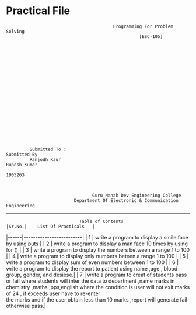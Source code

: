 #                                                     Practical File 
                                            
                                             Programming For Problem Solving
                                                       [ESC-105]
                                               
                                               
                                               
                                               
                                               
                                               
                                               
                                               
                                               
                                               
                                               
                                               
                                               
                                                  
                                                  
                                                  
                                                  
                                                  
                                                  
                                                  
                                                  
             Submitted To :                                                                     Submitted By 
             Ranjodh Kaur                                                                       Rupesh Kumar
                                                                                                1905263
                                                                                                            
                                                                                                            
                                                                                                            
                                     Guru Nanak Dev Engineering College 
                              Department Of Electronic & Communication Engineering                                          
 _________________________
                                Table of Contents                                                                             |Sr.No.|    List Of Practicals   |
|------|-------------------------|
|   1  | write a program to display a smile face by using puts |
|   2  | write a program to display a man face 10 times by using for () | 
|   3  | write a program to display the numbers between a range 1 to 100 |
|   4  | write a program to display only numbers beteen a range 1 to 100 | 
|   5  | write a program to display sum of even numbers between 1 to 100 |
|   6  | write a program to display the report to patient using name ,age , blood group, gender, and desiese.|
|   7  | write a program to creat of students pass or fail where students will inter the data to department ,name marks in       
         chemistry ,maths ,pps,english where the condition is user will not exit marks of 24 , if exceeds user have to re-enter      
         the marks and if the user obtain less than 10 marks ,report will generate fail otherwise pass.|
